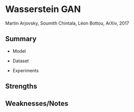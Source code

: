 # Wasserstein GAN

Martin Arjovsky, Soumith Chintala, Léon Bottou, ArXiv, 2017

## Summary

- Model

- Dataset

- Experiments

## Strengths

## Weaknesses/Notes
